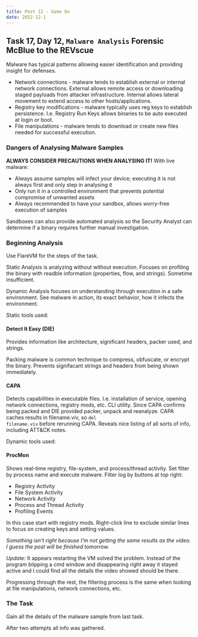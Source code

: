 ```yaml
---
title: Post 12 - Game On
date: 2022-12-1
---
```

## Task 17, Day 12, <code>Malware Analysis</code> Forensic McBlue to the REVscue
Malware has typical patterns allowing easier identification and providing insight for defenses. 
- Network connections - malware tends to establish external or internal network connections. External allows remote access or downloading staged payloads from attacker infrastructure. Internal allows lateral movement to extend access to other hosts/applications.
- Registry key modifications - malware typically uses reg keys to establish persistence. I.e. Registry Run Keys allows binaries to be auto executed at login or boot.
- File manipulations - malware tends to download or create new files needed for successful execution.

### Dangers of Analysing Malware Samples
**ALWAYS CONSIDER PRECAUTIONS WHEN ANALYSING IT!**
With live malware:
- Always assume samples will infect your device; executing it is not always first and only step in analysing it
- Only run it in a controlled environment that prevents potential compromise of unwanted assets
- Always recommended to have your sandbox, allows worry-free execution of samples

Sandboxes can also provide automated analysis so the Security Analyst can determine if a binary requires further manual investigation. 

### Beginning Analysis
Use FlareVM for the steps of the task.

Static Analysis is analyzing without without execution. Focuses on profiling the binary with readble information (properties, flow, and strings). Sometime insufficient.

Dynamic Analysis focuses on understanding through execution in a safe environment. See malware in action, its exact behavior, how it infects the environment.

Static tools used:
#### Detect It Easy (DIE)
Provides information like architecture, significant headers, packer used, and strings. 

Packing malware is common technique to compress, obfuscate, or encrypt the binary. Prevents signifacant strings and headers from being shown immediately. 

#### CAPA
Detects capabilities in executable files. I.e. installation of service, opening network connections, registry mods, etc. CLI utility. Since CAPA confirms being packed and DIE provided packer, unpack and reanalyze. CAPA caches results in filename.viv, so <code>del filename.viv</code> before rerunning CAPA. Reveals nice listing of all sorts of info, including ATT&CK notes.

Dynamic tools used:
#### ProcMon
Shows real-time registry, file-system, and process/thread activity. Set filter by process name and execute malware. Filter log by buttons at top right:
- Registry Activity
- File System Activity
- Network Activity
- Process and Thread Activity
- Profiling Events

In this case start with registry mods. Right-click line to exclude similar lines to focus on creating keys and setting values. 

*Something isn't right because I'm not getting the same results as the video. I guess the post will be finished tomorrow.*

*Update:* It appears restarting the VM solved the problem. Instead of the program blipping a cmd window and disappearing right away it stayed active and I could find all the details the video showed should be there.

Progressing through the rest, the filtering process is the same when looking at file manipulations, network connections, etc.

### The Task
Gain all the details of the malware sample from last task.

After two attempts all info was gathered. 